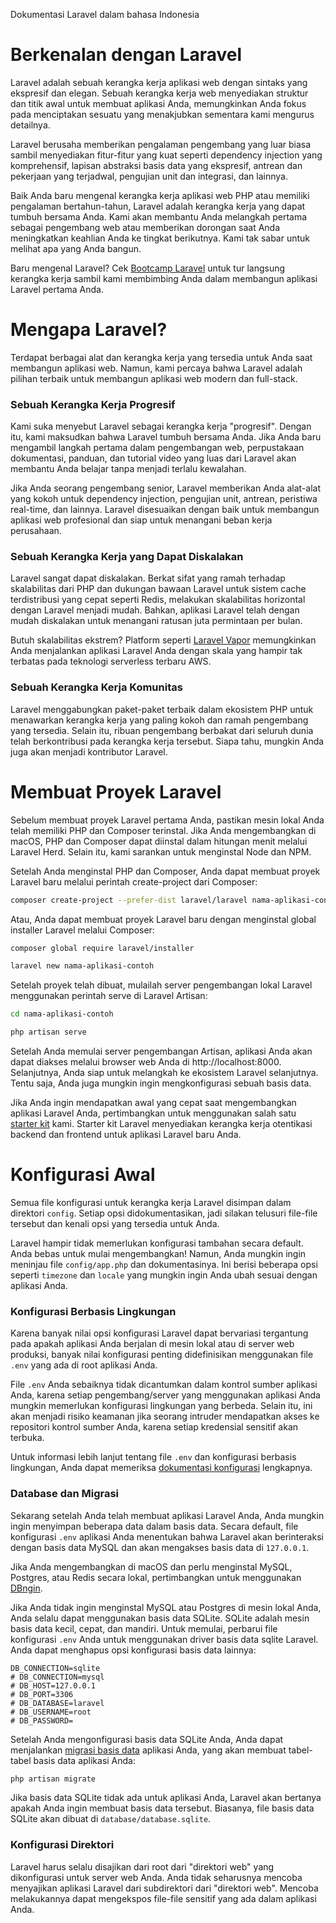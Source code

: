 Dokumentasi Laravel dalam bahasa Indonesia

# Berkenalan dengan Laravel

Laravel adalah sebuah kerangka kerja aplikasi web dengan sintaks yang ekspresif dan elegan. Sebuah kerangka kerja web menyediakan struktur dan titik awal untuk membuat aplikasi Anda, memungkinkan Anda fokus pada menciptakan sesuatu yang menakjubkan sementara kami mengurus detailnya.

Laravel berusaha memberikan pengalaman pengembang yang luar biasa sambil menyediakan fitur-fitur yang kuat seperti dependency injection yang komprehensif, lapisan abstraksi basis data yang ekspresif, antrean dan pekerjaan yang terjadwal, pengujian unit dan integrasi, dan lainnya.

Baik Anda baru mengenal kerangka kerja aplikasi web PHP atau memiliki pengalaman bertahun-tahun, Laravel adalah kerangka kerja yang dapat tumbuh bersama Anda. Kami akan membantu Anda melangkah pertama sebagai pengembang web atau memberikan dorongan saat Anda meningkatkan keahlian Anda ke tingkat berikutnya. Kami tak sabar untuk melihat apa yang Anda bangun.

Baru mengenal Laravel? Cek [Bootcamp Laravel](https://bootcamp.laravel.com/) untuk tur langsung kerangka kerja sambil kami membimbing Anda dalam membangun aplikasi Laravel pertama Anda.

# Mengapa Laravel?
Terdapat berbagai alat dan kerangka kerja yang tersedia untuk Anda saat membangun aplikasi web. Namun, kami percaya bahwa Laravel adalah pilihan terbaik untuk membangun aplikasi web modern dan full-stack.

### Sebuah Kerangka Kerja Progresif
Kami suka menyebut Laravel sebagai kerangka kerja "progresif". Dengan itu, kami maksudkan bahwa Laravel tumbuh bersama Anda. Jika Anda baru mengambil langkah pertama dalam pengembangan web, perpustakaan dokumentasi, panduan, dan tutorial video yang luas dari Laravel akan membantu Anda belajar tanpa menjadi terlalu kewalahan.

Jika Anda seorang pengembang senior, Laravel memberikan Anda alat-alat yang kokoh untuk dependency injection, pengujian unit, antrean, peristiwa real-time, dan lainnya. Laravel disesuaikan dengan baik untuk membangun aplikasi web profesional dan siap untuk menangani beban kerja perusahaan.

### Sebuah Kerangka Kerja yang Dapat Diskalakan
Laravel sangat dapat diskalakan. Berkat sifat yang ramah terhadap skalabilitas dari PHP dan dukungan bawaan Laravel untuk sistem cache terdistribusi yang cepat seperti Redis, melakukan skalabilitas horizontal dengan Laravel menjadi mudah. Bahkan, aplikasi Laravel telah dengan mudah diskalakan untuk menangani ratusan juta permintaan per bulan.

Butuh skalabilitas ekstrem? Platform seperti [Laravel Vapor](https://vapor.laravel.com/) memungkinkan Anda menjalankan aplikasi Laravel Anda dengan skala yang hampir tak terbatas pada teknologi serverless terbaru AWS.

### Sebuah Kerangka Kerja Komunitas
Laravel menggabungkan paket-paket terbaik dalam ekosistem PHP untuk menawarkan kerangka kerja yang paling kokoh dan ramah pengembang yang tersedia. Selain itu, ribuan pengembang berbakat dari seluruh dunia telah berkontribusi pada kerangka kerja tersebut. Siapa tahu, mungkin Anda juga akan menjadi kontributor Laravel.

# Membuat Proyek Laravel
Sebelum membuat proyek Laravel pertama Anda, pastikan mesin lokal Anda telah memiliki PHP dan Composer terinstal. Jika Anda mengembangkan di macOS, PHP dan Composer dapat diinstal dalam hitungan menit melalui Laravel Herd. Selain itu, kami sarankan untuk menginstal Node dan NPM.

Setelah Anda menginstal PHP dan Composer, Anda dapat membuat proyek Laravel baru melalui perintah create-project dari Composer:

```bash
composer create-project --prefer-dist laravel/laravel nama-aplikasi-contoh
```

Atau, Anda dapat membuat proyek Laravel baru dengan menginstal global installer Laravel melalui Composer:

```bash
composer global require laravel/installer

laravel new nama-aplikasi-contoh
```

Setelah proyek telah dibuat, mulailah server pengembangan lokal Laravel menggunakan perintah serve di Laravel Artisan:

```bash
cd nama-aplikasi-contoh

php artisan serve
```

Setelah Anda memulai server pengembangan Artisan, aplikasi Anda akan dapat diakses melalui browser web Anda di http://localhost:8000. Selanjutnya, Anda siap untuk melangkah ke ekosistem Laravel selanjutnya. Tentu saja, Anda juga mungkin ingin mengkonfigurasi sebuah basis data.

Jika Anda ingin mendapatkan awal yang cepat saat mengembangkan aplikasi Laravel Anda, pertimbangkan untuk menggunakan salah satu [starter kit](https://laravel.com/docs/10.x/starter-kits) kami. Starter kit Laravel menyediakan kerangka kerja otentikasi backend dan frontend untuk aplikasi Laravel baru Anda.

# Konfigurasi Awal
Semua file konfigurasi untuk kerangka kerja Laravel disimpan dalam direktori `config`. Setiap opsi didokumentasikan, jadi silakan telusuri file-file tersebut dan kenali opsi yang tersedia untuk Anda.

Laravel hampir tidak memerlukan konfigurasi tambahan secara default. Anda bebas untuk mulai mengembangkan! Namun, Anda mungkin ingin meninjau file `config/app.php` dan dokumentasinya. Ini berisi beberapa opsi seperti `timezone` dan `locale` yang mungkin ingin Anda ubah sesuai dengan aplikasi Anda.

### Konfigurasi Berbasis Lingkungan
Karena banyak nilai opsi konfigurasi Laravel dapat bervariasi tergantung pada apakah aplikasi Anda berjalan di mesin lokal atau di server web produksi, banyak nilai konfigurasi penting didefinisikan menggunakan file `.env` yang ada di root aplikasi Anda.

File `.env` Anda sebaiknya tidak dicantumkan dalam kontrol sumber aplikasi Anda, karena setiap pengembang/server yang menggunakan aplikasi Anda mungkin memerlukan konfigurasi lingkungan yang berbeda. Selain itu, ini akan menjadi risiko keamanan jika seorang intruder mendapatkan akses ke repositori kontrol sumber Anda, karena setiap kredensial sensitif akan terbuka.

Untuk informasi lebih lanjut tentang file `.env` dan konfigurasi berbasis lingkungan, Anda dapat memeriksa [dokumentasi konfigurasi](https://laravel.com/docs/10.x/configuration#environment-configuration) lengkapnya.

### Database dan Migrasi
Sekarang setelah Anda telah membuat aplikasi Laravel Anda, Anda mungkin ingin menyimpan beberapa data dalam basis data. Secara default, file konfigurasi `.env` aplikasi Anda menentukan bahwa Laravel akan berinteraksi dengan basis data MySQL dan akan mengakses basis data di `127.0.0.1`.

Jika Anda mengembangkan di macOS dan perlu menginstal MySQL, Postgres, atau Redis secara lokal, pertimbangkan untuk menggunakan [DBngin](https://dbngin.com/).

Jika Anda tidak ingin menginstal MySQL atau Postgres di mesin lokal Anda, Anda selalu dapat menggunakan basis data SQLite. SQLite adalah mesin basis data kecil, cepat, dan mandiri. Untuk memulai, perbarui file konfigurasi `.env` Anda untuk menggunakan driver basis data sqlite Laravel. Anda dapat menghapus opsi konfigurasi basis data lainnya:

```plaintext
DB_CONNECTION=sqlite 
# DB_CONNECTION=mysql 
# DB_HOST=127.0.0.1 
# DB_PORT=3306 
# DB_DATABASE=laravel 
# DB_USERNAME=root 
# DB_PASSWORD=
```

Setelah Anda mengonfigurasi basis data SQLite Anda, Anda dapat menjalankan [migrasi basis data](https://laravel.com/docs/10.x/migrations) aplikasi Anda, yang akan membuat tabel-tabel basis data aplikasi Anda:

```bash
php artisan migrate
```

Jika basis data SQLite tidak ada untuk aplikasi Anda, Laravel akan bertanya apakah Anda ingin membuat basis data tersebut. Biasanya, file basis data SQLite akan dibuat di `database/database.sqlite`.

### Konfigurasi Direktori
Laravel harus selalu disajikan dari root dari "direktori web" yang dikonfigurasi untuk server web Anda. Anda tidak seharusnya mencoba menyajikan aplikasi Laravel dari subdirektori dari "direktori web". Mencoba melakukannya dapat mengekspos file-file sensitif yang ada dalam aplikasi Anda.


